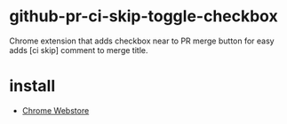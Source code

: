 # github-pr-ci-skip-toggle-checkbox

Chrome extension that adds checkbox near to PR merge button for easy adds [ci skip] comment to merge title.

# install

- [Chrome Webstore](https://chromewebstore.google.com/detail/github-pr-ci-skip-toggle/joiebgpcoecjpjgmiieofddfkpdfmfij)
